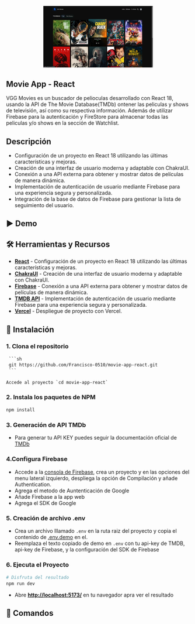 <div align="center">
    <img width="300px" src="/public/thumbnails-project/VGG Movies Home.png" />
</div>

## Movie App - React

VGG Movies es un buscador de pelioculas desarrollado con React 18, usando la API de The Movie Database(TMDb) ontener las peliculas y shows de televisión, así como su respectiva información. Además de utilizar Firebase para la autenticación y FireStore para almacenar todas las peliculas y/o shows en la sección de Watchlist.

## Descripción

- Configuración de un proyecto en React 18 utilizando las últimas características y mejoras.
- Creación de una interfaz de usuario moderna y adaptable con ChakraUI.
- Conexión a una API externa para obtener y mostrar datos de películas de manera dinámica.
- Implementación de autenticación de usuario mediante Firebase para una experiencia segura y personalizada.
- Integración de la base de datos de Firebase para gestionar la lista de seguimiento del usuario.

## ▶️ Demo

## 🛠️ Herramientas y Recursos

- [**React**](https://es.react.dev/) - Configuración de un proyecto en React 18 utilizando las últimas características y mejoras.
- [**ChakraUI**](https://www.chakra-ui.com/) - Creación de una interfaz de usuario moderna y adaptable con ChakraUI.
- [**Firebase**](https://firebase.google.com/docs) - Conexión a una API externa para obtener y mostrar datos de películas de manera dinámica.
- [**TMDB API**](https://developer.themoviedb.org/docs/getting-started) - Implementación de autenticación de usuario mediante Firebase para una experiencia segura y personalizada.
- [**Vercel**](https://vercel.com/) - Despliegue de proyecto con Vercel.

## 🚀 Instalación

### 1. Clona el repositorio

     ```sh
     git https://github.com/Francisco-0510/movie-app-react.git
     ```

    Accede al proyecto `cd movie-app-react`

### 2. Instala los paquetes de NPM

```sh
npm install
```

### 3. Generación de API TMDb

- Para generar tu API KEY puedes seguir la documentación oficial de [TMDb](https://developer.themoviedb.org/docs/getting-started)

### 4.Configura Firebase

- Accede a la [consola de Firebase](https://firebase.google.com/), crea un proyecto y en las opciones del menu lateral izquierdo, despliega la opción de Compilación y añade Authentication.
- Agrega el metodo de Auntenticación de Google
- Añade Firebase a la app web
- Agrega el SDK de Google

### 5. Creación de archivo .env

- Crea un archivo lllamado `.env` en la ruta raiz del proyecto y copia el contenido de [.env.demo](.env.demo) en el.
- Reemplaza el texto copiado de demo en `.env` con tu api-key de TMDB, api-key de Firebase, y la configuración del SDK de Firebase

### 6. Ejecuta el Proyecto

```bash
# Disfruta del resultado
npm run dev
```

- Abre [**http://localhost:5173/**](http://localhost:5173/) en tu navegador apra ver el resultado

## 🧞 Comandos
